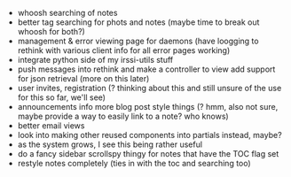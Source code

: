 - whoosh searching of notes
- better tag searching for phots and notes (maybe time to break out whoosh for
  both?)
- management & error viewing page for daemons (have loogging to rethink with
  various client info for all error pages working)
- integrate python side of my irssi-utils stuff
 - push messages into rethink and make a controller to view
     add support for json retrieval (more on this later)
- user invites, registration (? thinking about this and still unsure of the use
  for this so far, we'll see)
- announcements info more blog post style things (? hmm, also not sure, maybe
  provide a way to easily link to a note? who knows)
- better email views
- look into making other reused components into partials instead, maybe?
 - as the system grows, I see this being rather useful
- do a fancy sidebar scrollspy thingy for notes that have the TOC flag set
- restyle notes completely (ties in with the toc and searching too)
